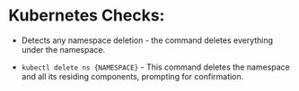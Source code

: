# Kubernetes Checks:

- Detects any namespace deletion - the command deletes everything under the namespace.

* `kubectl delete ns {NAMESPACE}` - This command deletes the namespace and all its residing components, prompting for confirmation.
